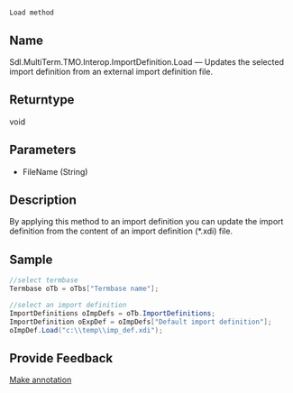 

# 
    Load method



## Name

Sdl.MultiTerm.TMO.Interop.ImportDefinition.Load —          Updates the selected import definition from an external import definition file.



## Returntype

void



## Parameters

* FileName (String)




## Description



By applying this method to an import definition you can update the import definition from the content of an import definition (\*.xdi) file.



## Sample


```cs
//select termbase
Termbase oTb = oTbs["Termbase name"];

//select an import definition
ImportDefinitions oImpDefs = oTb.ImportDefinitions;
ImportDefinition oExpDef = oImpDefs["Default import definition"];
oImpDef.Load("c:\\temp\\imp_def.xdi");
```



## Provide Feedback

[Make annotation](mailto:sdk-feedback@sdl.com&amp;subject=Reference%20for%20Sdl.MultiTerm.TMO.Interop.ImportDefinition.Load)

